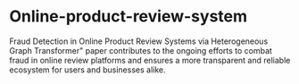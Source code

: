 # Online-product-review-system
Fraud Detection in Online Product Review Systems via Heterogeneous Graph Transformer" paper contributes to the ongoing efforts to combat fraud in online review platforms and ensures a more transparent and reliable ecosystem for users and businesses alike.


